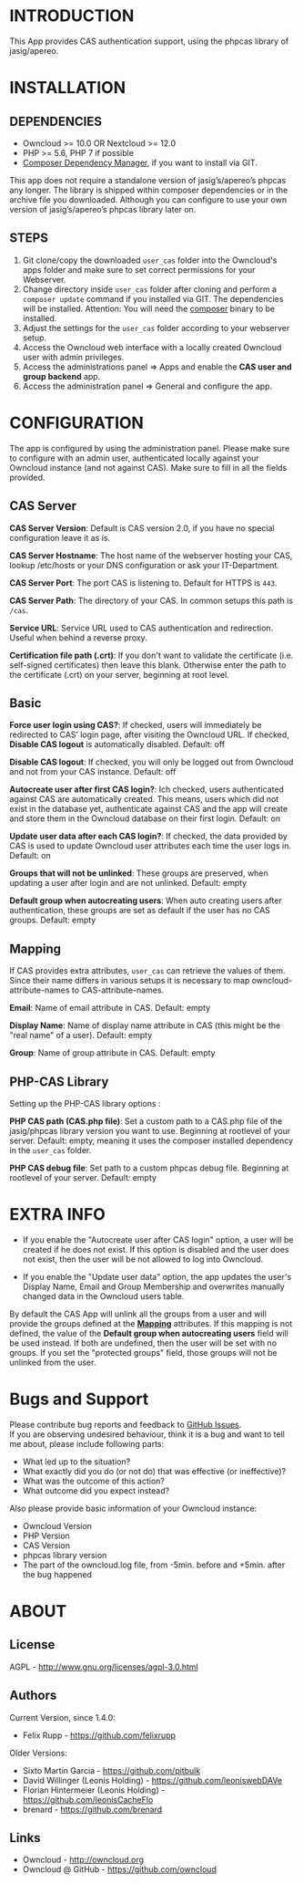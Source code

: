 INTRODUCTION
============

This App provides CAS authentication support, using the phpcas library of jasig/apereo.


INSTALLATION
============

DEPENDENCIES
-------------------

* Owncloud >= 10.0 OR Nextcloud >= 12.0
* PHP >= 5.6, PHP 7 if possible
* [Composer Dependency Manager](https://getcomposer.org/), if you want to install via GIT.

This app does not require a standalone version of jasig’s/apereo’s phpcas any longer. The library is shipped within composer dependencies or in the archive file you downloaded. Although you can configure to use your own version of jasig’s/apereo’s phpcas library later on.


STEPS
-----

1. Git clone/copy the downloaded `user_cas` folder into the Owncloud's apps folder and make sure to set correct permissions for your Webserver.
2. Change directory inside `user_cas` folder after cloning and perform a `composer update` command if you installed via GIT. The dependencies will be installed. Attention: You will need the [composer](https://getcomposer.org/doc/00-intro.md#installation-linux-unix-osx) binary to be installed.
3. Adjust the settings for the `user_cas` folder according to your webserver setup.
4. Access the Owncloud web interface with a locally created Owncloud user with admin privileges.
5. Access the administrations panel => Apps and enable the **CAS user and group backend** app.
6. Access the administration panel => General and configure the app.


CONFIGURATION
=============

The app is configured by using the administration panel. Please make sure to configure with an admin user, authenticated locally against your Owncloud instance (and not against CAS). Make sure to fill in all the fields provided.


CAS Server
----------

**CAS Server Version**: Default is CAS version 2.0, if you have no special configuration leave it as is.

**CAS Server Hostname**: The host name of the webserver hosting your CAS, lookup /etc/hosts or your DNS configuration or ask your IT-Department.

**CAS Server Port**: The port CAS is listening to. Default for HTTPS is `443`.

**CAS Server Path**: The directory of your CAS. In common setups this path is `/cas`. 

**Service URL**: Service URL used to CAS authentication and redirection. Useful when behind a reverse proxy.

**Certification file path (.crt)**: If you don't want to validate the certificate (i.e. self-signed certificates) then leave this blank. Otherwise enter the path to the certificate (.crt) on your server, beginning at root level.


Basic
-----

**Force user login using CAS?**: If checked, users will immediately be redirected to CAS’ login page, after visiting the Owncloud URL. If checked, **Disable CAS logout** is automatically disabled. Default: off

**Disable CAS logout**: If checked, you will only be logged out from Owncloud and not from your CAS instance. Default: off

**Autocreate user after first CAS login?**: Ich checked, users authenticated against CAS are automatically created. This means, users which did not exist in the database yet, authenticate against CAS and the app will create and store them in the Owncloud database on their first login. Default: on

**Update user data after each CAS login?**: If checked, the data provided by CAS is used to update Owncloud user attributes each time the user logs in. Default: on

**Groups that will not be unlinked**: These groups are preserved, when updating a user after login and are not unlinked. Default: empty

**Default group when autocreating users**: When auto creating users after authentication, these groups are set as default if the user has no CAS groups. Default: empty

<!-- **Link to LDAP backend**: Link CAS authentication with LDAP users and groups backend to use the same owncloud user as if the user was logged in via LDAP. -->


<a name="mapping"></a>

Mapping
-------

If CAS provides extra attributes, `user_cas` can retrieve the values of them. Since their name differs in various setups it is necessary to map owncloud-attribute-names to CAS-attribute-names.

**Email**: Name of email attribute in CAS. Default: empty

**Display Name**: Name of display name attribute in CAS (this might be the "real name" of a user). Default: empty

**Group**: Name of group attribute in CAS. Default: empty


PHP-CAS Library
---------------

Setting up the PHP-CAS library options :

**PHP CAS path (CAS.php file)**: Set a custom path to a CAS.php file of the jasig/phpcas library version you want to use. Beginning at rootlevel of your server. Default: empty, meaning it uses the composer installed dependency in the `user_cas` folder.

**PHP CAS debug file**: Set path to a custom phpcas debug file. Beginning at rootlevel of your server. Default: empty

EXTRA INFO
==========

* If you enable the "Autocreate user after CAS login" option, a user will be created if he does not exist. If this option is disabled and the user does not exist, then the user will be not allowed to log into Owncloud. <!-- You might not want this if you check "Link to LDAP backend" -->

* If you enable the "Update user data" option, the app updates the user's Display Name, Email and Group Membership and overwrites manually changed data in the Owncloud users table.

By default the CAS App will unlink all the groups from a user and will provide the groups defined at the [**Mapping**](#mapping) attributes. If this mapping is not defined, the value of the **Default group when autocreating users** field will be used instead. If both are undefined, then the user will be set with no groups.
If you set the "protected groups" field, those groups will not be unlinked from the user.

Bugs and Support
==============

Please contribute bug reports and feedback to [GitHub Issues](https://github.com/felixrupp/user_cas/issues).  
If you are observing undesired behaviour, think it is a bug and want to tell me about, please include following parts:
* What led up to the situation?
* What exactly did you do (or not do) that was effective (or ineffective)?
* What was the outcome of this action?
* What outcome did you expect instead?

Also please provide basic information of your Owncloud instance:
* Owncloud Version
* PHP Version
* CAS Version
* phpcas library version
* The part of the owncloud.log file, from -5min. before and +5min. after the bug happened

ABOUT
=====

License
-------

AGPL - http://www.gnu.org/licenses/agpl-3.0.html

Authors
-------

Current Version, since 1.4.0:
* Felix Rupp - https://github.com/felixrupp

Older Versions:
* Sixto Martin Garcia - https://github.com/pitbulk
* David Willinger (Leonis Holding)  - https://github.com/leoniswebDAVe
* Florian Hintermeier (Leonis Holding)  - https://github.com/leonisCacheFlo
* brenard - https://github.com/brenard

Links
-------
* Owncloud - http://owncloud.org
* Owncloud @ GitHub - https://github.com/owncloud
